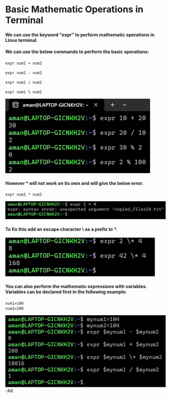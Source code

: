 <!-- Author: Aman Kumar -->
<!-- Created On : 015-09-2025 -->
<!-- This markdown file displays basic mathematic operations in linux terminal-->
<!---->
# Basic Mathematic Operations in Terminal

#### We can use the keyword "expr" to perform mathematic operations in Linux terminal.

#### We can use the below commands to perform the basic operations:
```
expr num1 + num2
```
```
expr num1 - num2
```
```
expr num1 / num2
```
```
expr num1 % num2
```
![](https://github.com/amancs1422/Practice_Shell_Scripting/blob/7b24cc166f3f9fa614c3f63e859e9c61c15cf5a0/Images/basic_math1.jpg)
#### However * will not work on its own and will give the below error.
```
expr num1 * num2
```
![](https://github.com/amancs1422/Practice_Shell_Scripting/blob/7b24cc166f3f9fa614c3f63e859e9c61c15cf5a0/Images/basic_math2.jpg)
#### To fix this add an escape character \ as a prefix to *.
![](https://github.com/amancs1422/Practice_Shell_Scripting/blob/7b24cc166f3f9fa614c3f63e859e9c61c15cf5a0/Images/basic_math3.jpg)
#### You can also perform the mathematic expressions with variables. Variables can be declared first in the following example:
```
num1=100
num2=200
```
![](https://github.com/amancs1422/Practice_Shell_Scripting/blob/e7c302a7e3ba71ce3034714ee665656d5ce869c9/Images/basic_math4.jpg)
-AK
<!---->
<!---->
<!-- End of File -->